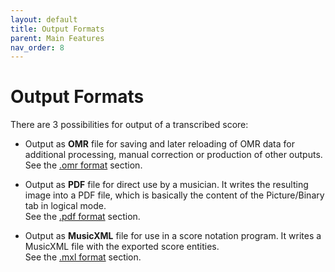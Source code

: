 ```yaml
---
layout: default
title: Output Formats
parent: Main Features
nav_order: 8
---
```

# Output Formats

There are 3 possibilities for output of a transcribed score:

* Output as **OMR** file for saving and later reloading of OMR data for additional processing,
manual correction or production of other outputs.  
See the [.omr format](../outputs/omr.md) section.

* Output as **PDF** file for direct use by a musician.
It writes the resulting image into a PDF file, which is basically the content of the Picture/Binary
tab in logical mode.  
See the [.pdf format](../outputs/pdf.md) section.

* Output as **MusicXML** file for use in a score notation program.
It writes a MusicXML file with the exported score entities.  
See the [.mxl format](../outputs/mxl.md) section.
